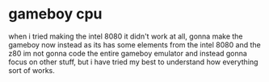 # gameboy cpu
when i tried making the intel 8080 it didn't work at all, gonna make the gameboy now instead as its has some elements from the intel 8080 and the z80
im not gonna code the entire gameboy emulator and instead gonna focus on other stuff, but i have tried my best to understand how everything sort of works.

